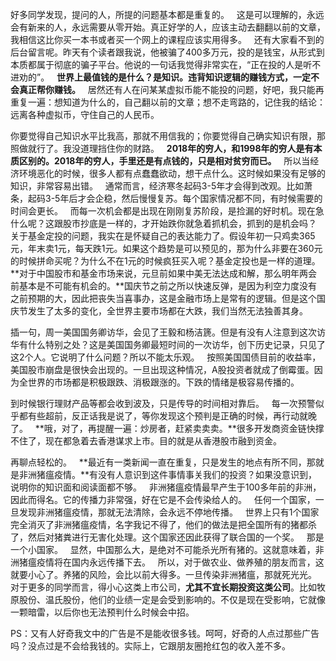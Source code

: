 好多同学发现，提问的人，所提的问题基本都是重复的。
 
这是可以理解的，永远会有新来的人，永远需要从零开始。真正好学的人，应该主动去翻翻以前的文章，我相信这比你买一本书或者买一个网上的课程应该实用得多。
 
还有大家看不到的后台留言呢。昨天有个读者跟我说，他被骗了400多万元，投的是钱宝，从形式到本质都属于彻底的骗子平台。他说的一句话我觉得非常实在，“正在投的人是听不进劝的”。
 
**世界上最值钱的是什么？是知识。违背知识逻辑的赚钱方式，一定不会真正帮你赚钱。**
 
居然还有人在问某某虚拟币能不能投的问题，好吧，我只能再重复一遍：想知道为什么的，自己翻以前的文章；想不走弯路的，记住我的结论：远离各种虚拟币，守住自己的人民币。
  
你要觉得自己知识水平比我高，那就不用信我的；你要觉得自己确实知识有限，那照做就行了。我没道理挡住你的财路。
 
**2018年的穷人，和1998年的穷人是有本质区别的。2018年的穷人，手里还是有点钱的，只是相对贫穷而已。**
 
所以当经济环境恶化的时候，很多人都有点蠢蠢欲动，想干点什么。这时候如果没有足够的知识，非常容易出错。
 
通常而言，经济寒冬起码3-5年才会得到改观。比如萧条，起码3-5年后才会企稳，然后慢慢复苏。每个国家情况都不同，有时候需要的时间会更长。
 
而每一次机会都是出现在刚刚复苏阶段，是捡漏的好时机。现在急什么呢？这跟股市抄底是一样的，才开始跌你就急着抓机会，抓到的是机会吗？
 
关于基金定投的问题，我实在是怀疑自己的表达能力了。假设年初一只鸡卖365元，年末卖1元，每天跌1元。如果这个趋势是可以预见的，那为什么非要在360元的时候拼命买呢？为什么不在1元的时候疯狂买入呢？基金定投也是一样的道理。
 
**对于中国股市和基金市场来说，元旦前如果中美无法达成和解，那么明年两会前基本是不可能有机会的。**国庆节之前之所以快速反弹，是因为利空力度没有之前预期的大，因此把丧失当喜事办，这是金融市场上是常有的逻辑。但是这个国庆节发生了太多的变化，全世界主要市场都在大跌，我们当然无法独善其身。
  
插一句，周一美国国务卿访华，会见了王毅和杨洁篪。但是有没有人注意到这次访华有什么特别之处？这是美国国务卿最短时间的一次访华，创下历史记录，只见了这2个人。它说明了什么问题？所以不能太乐观。
 
按照美国国债目前的收益率，美国股市崩盘是很快会出现的。一旦出现这种情况，A股投资者就成了倒霉蛋。因为全世界的市场都是积极跟跌、消极跟涨的。下跌的情绪是极容易传播的。
  
到时候银行理财产品等都会收到波及，只是传导的时间相对靠后。
 
每一次预警似乎都有些超前，反正话我是说了，等你发现这个预判是正确的时候，再行动就晚了。
 
**哦，对了，再提醒一遍：炒房者，赶紧卖卖卖。**很多开发商资金链快撑不住了，现在都急着去香港谋求上市。目的就是从香港股市融到资金。
  
再聊点轻松的。
 
**最近有一类新闻一直在重复，只是发生的地点有所不同，那就是非洲猪瘟疫情。**有没有人意识到这件事情事关我们的投资？如果没意识到，说明你的知识面和阅读面都不够。
 
非洲猪瘟疫情最早产生于100多年前的非洲，因此而得名。它的传播力非常强，好在它是不会传染给人的。
 
任何一个国家，一旦发现非洲猪瘟疫情，那就无法清除，会永远不停地传播。
 
世界上只有1个国家完全消灭了非洲猪瘟疫情，名字我记不得了，他们的做法是把全国所有的猪都杀了，然后对猪粪进行无害化处理。这个国家还因此获得了联合国的一个奖。
 
那是一个小国家。
 
显然，中国那么大，是绝对不可能杀光所有猪的。这就意味着，非洲猪瘟疫情将在国内永远传播下去。
 
所以，对于做农业、做养殖的朋友而言，这就要小心了。养猪的风险，会比以前大得多。一旦传染非洲猪瘟，那就死光光。
 
对于更多的同学而言，得小心这类上市公司，**尤其不宜长期投资这类公司**。比如牧原股份、温氏股份，他们的业绩一定是会受到影响的。不仅是现在受影响，它就像一颗暗雷，以后你也无法预判什么时候会中招。
  
PS：又有人好奇我文中的广告是不是能收很多钱。呵呵，好奇的人点过那些广告吗？没点过是不会给我钱的。实际上，它跟朋友圈抢红包的收入差不多。